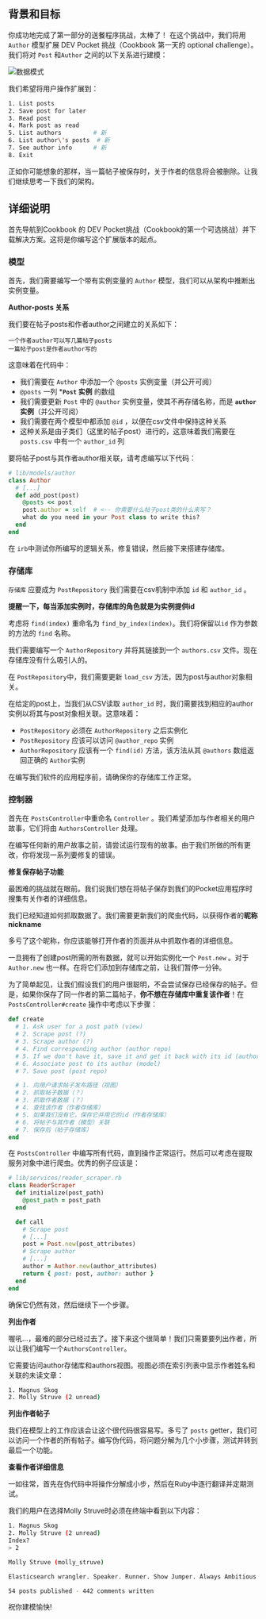 ## 背景和目标

你成功地完成了第一部分的送餐程序挑战，太棒了！
在这个挑战中，我们将用 `Author` 模型扩展 DEV Pocket 挑战（Cookbook 第一天的 optional challenge）。我们将对 `Post` 和`Author` 之间的以下关系进行建模：

![数据模式](https://web-dev-challenge-lewagon-image.oss-cn-shanghai.aliyuncs.com/pocket_reader.png)

我们希望将用户操作扩展到：

```bash
1. List posts
2. Save post for later
3. Read post
4. Mark post as read
5. List authors         # 新
6. List author\'s posts  # 新
7. See author info      # 新
8. Exit
```

正如你可能想象的那样，当一篇帖子被保存时，关于作者的信息将会被删除。让我们继续思考一下我们的架构。

## 详细说明

首先导航到Cookbook 的 DEV Pocket挑战（Cookbook的第一个可选挑战）并下载解决方案。这将是你编写这个扩展版本的起点。
### 模型

首先，我们需要编写一个带有实例变量的 `Author` 模型，我们可以从架构中推断出实例变量。

**Author-posts 关系**

我们要在帖子posts和作者author之间建立的关系如下：

```
一个作者author可以写几篇帖子posts
一篇帖子post是作者author写的
```
这意味着在代码中：

- 我们需要在 `Author` 中添加一个 `@posts` 实例变量（并公开可阅）
- `@posts` 一列 ***`Post` 实例** 的数组
- 我们需要更新 `Post` 中的 `@author` 实例变量，使其不再存储名称，而是 **`author`实例**（并公开可阅）
- 我们需要在两个模型中都添加 `@id` ，以便在csv文件中保持这种关系
- 这种关系是由子类们（这里的帖子post）进行的，这意味着我们需要在 `posts.csv` 中有一个 `author_id` 列

要将帖子post与其作者author相关联，请考虑编写以下代码：

```ruby
# lib/models/author
class Author
  # [...]
  def add_post(post)
    @posts << post
    post.author = self  # <-- 你需要什么帖子post类的什么来写？
    what do you need in your Post class to write this?
  end
end
```

在 `irb`中测试你所编写的逻辑关系，修复错误，然后接下来搭建存储库。

### 存储库

`存储库` 应要成为 `PostRepository` 我们需要在csv机制中添加 `id` 和 `author_id` 。

**提醒一下，每当添加实例时，存储库的角色就是为实例提供id**

考虑将 `find(index)` 重命名为 `find_by_index(index)`。我们将保留以`id` 作为参数的方法的 `find` 名称。

我们需要编写一个 `AuthorRepository` 并将其链接到一个 `authors.csv` 文件。现在存储库没有什么吸引人的。

在 `PostRepository`中，我们需要更新 `load_csv` 方法，因为post与author对象相关。

在给定的post上，当我们从CSV读取 `author_id` 时，我们需要找到相应的author实例以将其与post对象相关联。这意味着：
- `PostRepository` 必须在 `AuthorRepository` 之后实例化
- `PostRepository` 应该可以访问 `@author_repo` 实例
-  `AuthorRepository` 应该有一个 `find(id)` 方法，该方法从其 `@authors` 数组返回正确的 `Author`实例

在编写我们软件的应用程序前，请确保你的存储库工作正常。

### 控制器

首先在 `PostsController`中重命名 `Controller` 。我们希望添加与作者相关的用户故事，它们将由 `AuthorsController` 处理。

在编写任何新的用户故事之前，请尝试运行现有的故事。由于我们所做的所有更改，你将发现一系列要修复的错误。

**修复保存帖子功能**

最困难的挑战就在眼前。我们说我们想在将帖子保存到我们的Pocket应用程序时搜集有关作者的详细信息。

我们已经知道如何抓取数据了。我们需要更新我们的爬虫代码，以获得作者的**昵称nickname**

多亏了这个昵称，你应该能够打开作者的页面并从中抓取作者的详细信息。

一旦拥有了创建post所需的所有数据，就可以开始实例化一个 `Post.new` 。对于 `Author.new` 也一样。在将它们添加到存储库之前，让我们暂停一分钟。

为了简单起见，让我们假设我们的用户很聪明，不会尝试保存已经保存的帖子。但是，如果你保存了同一作者的第二篇帖子，**你不想在存储库中重复该作者**！在 `PostsController#create` 操作中考虑以下步骤：

```ruby
def create
  # 1. Ask user for a post path (view)
  # 2. Scrape post (?)
  # 3. Scrape author (?)
  # 4. Find corresponding author (author repo)
  # 5. If we don't have it, save it and get it back with its id (author repo)
  # 6. Associate post to its author (model)
  # 7. Save post (post repo)

  # 1. 向用户请求帖子发布路径（视图）
  # 2. 抓取帖子数据（？）
  # 3. 抓取作者数据（？）
  # 4. 查找该作者（作者存储库）
  # 5. 如果我们没有它，保存它并用它的id（作者存储库）
  # 6. 将帖子与其作者（模型）关联
  # 7. 保存后（帖子存储库）
end
```

在 `PostsController` 中编写所有代码，直到操作正常运行。然后可以考虑在提取服务对象中进行爬虫。优秀的例子应该是：

```ruby
# lib/services/reader_scraper.rb
class ReaderScraper
  def initialize(post_path)
    @post_path = post_path
  end

  def call
    # Scrape post
    # [...]
    post = Post.new(post_attributes)
    # Scrape author
    # [...]
    author = Author.new(author_attributes)
    return { post: post, author: author }
  end
end
```

确保它仍然有效，然后继续下一个步骤。

**列出作者**

喔吼...，最难的部分已经过去了。接下来这个很简单！我们只需要要列出作者，所以让我们编写一个`AuthorsController`。

它需要访问author存储库和authors视图。视图必须在索引列表中显示作者姓名和关联的未读文章：

```bash
1. Magnus Skog
2. Molly Struve (2 unread)
```

**列出作者帖子**

我们在模型上的工作应该会让这个很代码很容易写。多亏了 `posts` getter，我们可以访问一个作者的所有帖子。编写伪代码，将问题分解为几个小步骤，测试并转到最后一个功能。

**查看作者详细信息**

一如往常，首先在伪代码中将操作分解成小步，然后在Ruby中逐行翻译并定期测试。

我们的用户在选择Molly Struve时必须在终端中看到以下内容：

```bash
1. Magnus Skog
2. Molly Struve (2 unread)
Index?
> 2

Molly Struve (molly_struve)

Elasticsearch wrangler. Speaker. Runner. Show Jumper. Always Ambitious. Never Satisfied.

54 posts published - 442 comments written
```

祝你建模愉快!
